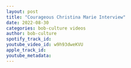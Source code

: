 ```yaml
---
layout: post
title: "Courageous Christina Marie Interview"
date: 2022-08-30
categories: bob-culture videos
author: bob-culture
spotify_track_id: 
youtube_video_id: w9h93dweKVU
apple_track_id: 
youtube_metadata: 
---
```

